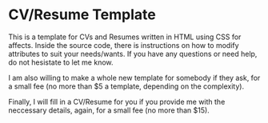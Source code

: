 # CV/Resume Template
This is a template for CVs and Resumes written in HTML using CSS for affects.
Inside the source code, there is instructions on how to modify attributes to suit your needs/wants. If you have any questions or need help, do not hesistate to let me know.

I am also willing to make a whole new template for somebody if they ask, for a small fee (no more than $5 a template, depending on the complexity). 

Finally, I will fill in a CV/Resume for you if you provide me with the neccessary details, again, for a small fee (no more than $15).

